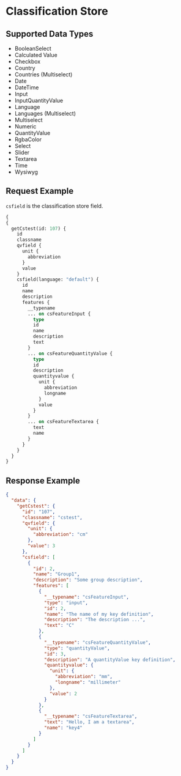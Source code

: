 # Classification Store

## Supported Data Types

* BooleanSelect
* Calculated Value
* Checkbox
* Country
* Countries (Multiselect)
* Date
* DateTime
* Input
* InputQuantityValue
* Language
* Languages (Multiselect)
* Multiselect
* Numeric
* QuantityValue
* RgbaColor
* Select
* Slider
* Textarea
* Time
* Wysiwyg


## Request Example

`csfield` is the classification store field.

```graphql
{
{
  getCstest(id: 107) {
    id
    classname
    qvfield {
      unit {
        abbreviation
      }
      value
    }
    csfield(language: "default") {
      id
      name
      description
      features {
        __typename
        ... on csFeatureInput {
          type
          id
          name
          description
          text
        }
        ... on csFeatureQuantityValue {
          type
          id
          description
          quantityvalue {
            unit {
              abbreviation
              longname
            }
            value
          }
        }
        ... on csFeatureTextarea {
          text
          name
        }
      }
    }
  }
}
```

## Response Example

```json
{
  "data": {
    "getCstest": {
      "id": "107",
      "classname": "cstest",
      "qvfield": {
        "unit": {
          "abbreviation": "cm"
        },
        "value": 3
      },
      "csfield": [
        {
          "id": 2,
          "name": "Group1",
          "description": "Some group description",
          "features": [
            {
              "__typename": "csFeatureInput",
              "type": "input",
              "id": 2,
              "name": "The name of my key definition",
              "description": "The description ...",
              "text": "C"
            },
            {
              "__typename": "csFeatureQuantityValue",
              "type": "quantityValue",
              "id": 3,
              "description": "A quantityValue key definition",
              "quantityvalue": {
                "unit": {
                  "abbreviation": "mm",
                  "longname": "millimeter"
                },
                "value": 2
              }
            },
            {
              "__typename": "csFeatureTextarea",
              "text": "Hello, I am a textarea",
              "name": "key4"
            }
          ]
        }
      ]
    }
  }
}
```